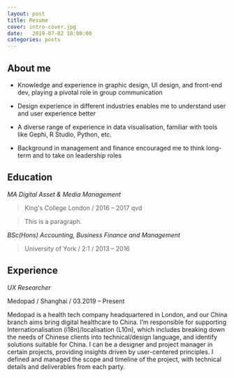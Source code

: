 ```yaml
---
layout: post
title: Resume
cover: intro-cover.jpg
date:   2019-07-02 10:00:00
categories: posts
---
```

## About me

* Knowledge and experience in graphic design, UI design, and front-end dev, playing a pivotal role in group communication  

* Design experience in different industries enables me to understand user and user experience better  
* A diverse range of experience in data visualisation, familiar with tools like Gephi, R Studio, Python, etc.  
* Background in management and finance encouraged me to think long-term and to take on leadership roles  

## Education
*MA Digital Asset & Media Management*  




> King's College London / 2016 – 2017
> qvd

> This is a paragraph.


*BSc(Hons) Accounting, Business Finance and Management*

> University of York / 2:1 / 2013 – 2016

## Experience

*UX Researcher*

Medopad / Shanghai / 03.2019 – Present

Medopad is a health tech company headquartered in London, and our China branch aims bring digital healthcare to China. I’m responsible for supporting Internationalisation (i18n)/localisation (L10n), which includes breaking down the needs of Chinese clients into technical/design language, and identify solutions suitable for China. I can be a designer and project manager in certain projects, providing insights driven by user-centered principles. I defined and managed the scope and timeline of the project, with technical details and deliverables from each party.
